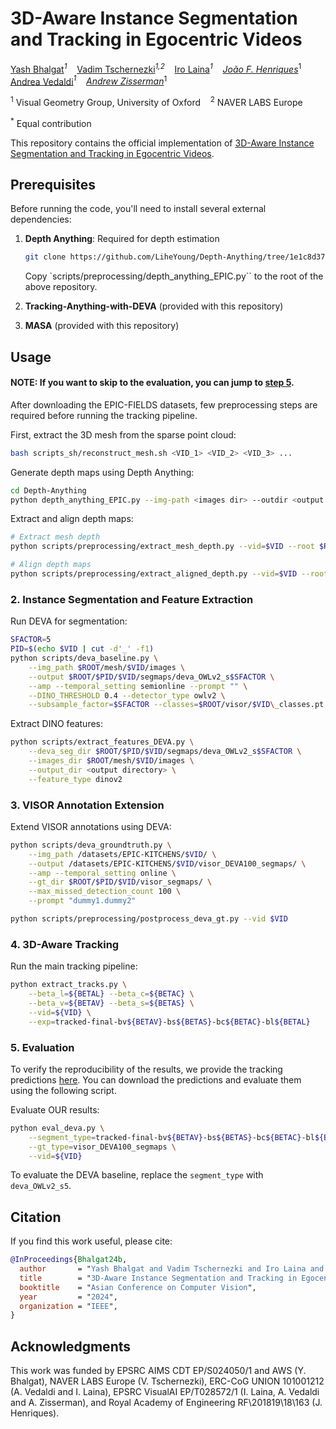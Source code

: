 # 3D-Aware Instance Segmentation and Tracking in Egocentric Videos

[Yash Bhalgat](https://yashbhalgat.github.io/)*<sup>1*</sup> &nbsp;&nbsp; [Vadim Tschernezki](https://github.com/dichotomies)*<sup>1,2*</sup> &nbsp;&nbsp; [Iro Laina](https://eng.ox.ac.uk/people/iro-laina/)*<sup>1</sup> &nbsp;&nbsp; [João F. Henriques](https://www.robots.ox.ac.uk/~joao/)*<sup>1</sup> &nbsp;&nbsp; [Andrea Vedaldi](https://www.robots.ox.ac.uk/~vedaldi/)*<sup>1</sup> &nbsp;&nbsp; [Andrew Zisserman](https://www.robots.ox.ac.uk/~az)*<sup>1</sup>

<sup>1</sup> Visual Geometry Group, University of Oxford &nbsp;&nbsp; <sup>2</sup> NAVER LABS Europe

<sup>*</sup> Equal contribution

This repository contains the official implementation of [3D-Aware Instance Segmentation and Tracking in Egocentric Videos](https://arxiv.org/abs/2408.09860).

## Prerequisites

Before running the code, you'll need to install several external dependencies:

1. **Depth Anything**: Required for depth estimation
   ```bash
   git clone https://github.com/LiheYoung/Depth-Anything/tree/1e1c8d373ae6383ef6490a5c2eb5ef29fd085993
   ```
   Copy `scripts/preprocessing/depth_anything_EPIC.py`` to the root of the above repository.

2. **Tracking-Anything-with-DEVA** (provided with this repository)

3. **MASA** (provided with this repository)

## Usage
#### NOTE: If you want to skip to the evaluation, you can jump to [step 5](#5-evaluation).

After downloading the EPIC-FIELDS datasets, few preprocessing steps are required before running the tracking pipeline.

First, extract the 3D mesh from the sparse point cloud:
```bash 
bash scripts_sh/reconstruct_mesh.sh <VID_1> <VID_2> <VID_3> ...
```

Generate depth maps using Depth Anything:
```bash
cd Depth-Anything
python depth_anything_EPIC.py --img-path <images dir> --outdir <output dir>
```

Extract and align depth maps:
```bash
# Extract mesh depth
python scripts/preprocessing/extract_mesh_depth.py --vid=$VID --root $ROOT

# Align depth maps
python scripts/preprocessing/extract_aligned_depth.py --vid=$VID --root $ROOT
```

### 2. Instance Segmentation and Feature Extraction

Run DEVA for segmentation:
```bash
SFACTOR=5
PID=$(echo $VID | cut -d'_' -f1)
python scripts/deva_baseline.py \
    --img_path $ROOT/mesh/$VID/images \
    --output $ROOT/$PID/$VID/segmaps/deva_OWLv2_s$SFACTOR \
    --amp --temporal_setting semionline --prompt "" \
    --DINO_THRESHOLD 0.4 --detector_type owlv2 \
    --subsample_factor=$SFACTOR --classes=$ROOT/visor/$VID\_classes.pt
```

Extract DINO features:
```bash
python scripts/extract_features_DEVA.py \
    --deva_seg_dir $ROOT/$PID/$VID/segmaps/deva_OWLv2_s$SFACTOR \
    --images_dir $ROOT/mesh/$VID/images \
    --output_dir <output directory> \
    --feature_type dinov2
```

### 3. VISOR Annotation Extension

Extend VISOR annotations using DEVA:
```bash
python scripts/deva_groundtruth.py \
    --img_path /datasets/EPIC-KITCHENS/$VID/ \
    --output /datasets/EPIC-KITCHENS/$VID/visor_DEVA100_segmaps/ \
    --amp --temporal_setting online \
    --gt_dir $ROOT/$PID/$VID/visor_segmaps/ \
    --max_missed_detection_count 100 \
    --prompt "dummy1.dummy2"

python scripts/preprocessing/postprocess_deva_gt.py --vid $VID
```

### 4. 3D-Aware Tracking

Run the main tracking pipeline:
```bash
python extract_tracks.py \
    --beta_l=${BETAL} --beta_c=${BETAC} \
    --beta_v=${BETAV} --beta_s=${BETAS} \
    --vid=${VID} \
    --exp=tracked-final-bv${BETAV}-bs${BETAS}-bc${BETAC}-bl${BETAL}
```

### 5. Evaluation
To verify the reproducibility of the results, we provide the tracking predictions [here](link). You can download the predictions and evaluate them using the following script.

Evaluate OUR results:
```bash
python eval_deva.py \
    --segment_type=tracked-final-bv${BETAV}-bs${BETAS}-bc${BETAC}-bl${BETAL} \
    --gt_type=visor_DEVA100_segmaps \
    --vid=${VID}
```

To evaluate the DEVA baseline, replace the `segment_type` with `deva_OWLv2_s5`.


## Citation

If you find this work useful, please cite:
```bibtex
@InProceedings{Bhalgat24b,
  author       = "Yash Bhalgat and Vadim Tschernezki and Iro Laina and Joao F. Henriques and Andrea Vedaldi and Andrew Zisserman",
  title        = "3D-Aware Instance Segmentation and Tracking in Egocentric Videos",
  booktitle    = "Asian Conference on Computer Vision",
  year         = "2024",
  organization = "IEEE",
}
```

## Acknowledgments 

This work was funded by EPSRC AIMS CDT EP/S024050/1 and AWS (Y. Bhalgat), NAVER LABS Europe (V. Tschernezki), ERC-CoG UNION 101001212 (A. Vedaldi and I. Laina), EPSRC VisualAI EP/T028572/1 (I. Laina, A. Vedaldi and A. Zisserman), and Royal Academy of Engineering RF\201819\18\163 (J. Henriques).